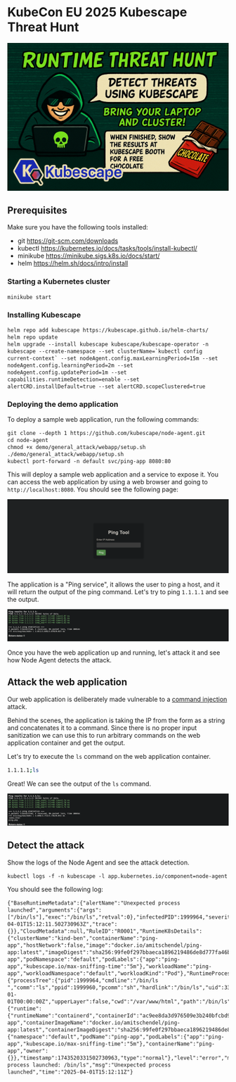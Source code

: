 # KubeCon EU 2025 Kubescape Threat Hunt

![Banner](assets/banner.png)

## Prerequisites

Make sure you have the following tools installed:
- git https://git-scm.com/downloads
- kubectl https://kubernetes.io/docs/tasks/tools/install-kubectl/
- minikube https://minikube.sigs.k8s.io/docs/start/
- helm https://helm.sh/docs/intro/install

### Starting a Kubernetes cluster

```shell
minikube start
```

### Installing Kubescape

```shell
helm repo add kubescape https://kubescape.github.io/helm-charts/
helm repo update
helm upgrade --install kubescape kubescape/kubescape-operator -n kubescape --create-namespace --set clusterName=`kubectl config current-context` --set nodeAgent.config.maxLearningPeriod=15m --set nodeAgent.config.learningPeriod=2m --set nodeAgent.config.updatePeriod=1m --set capabilities.runtimeDetection=enable --set alertCRD.installDefault=true --set alertCRD.scopeClustered=true
```

### Deploying the demo application

To deploy a sample web application, run the following commands:

```shell
git clone --depth 1 https://github.com/kubescape/node-agent.git
cd node-agent
chmod +x demo/general_attack/webapp/setup.sh
./demo/general_attack/webapp/setup.sh
kubectl port-forward -n default svc/ping-app 8080:80
```

This will deploy a sample web application and a service to expose it.
You can access the web application by using a web browser and going to `http://localhost:8080`.
You should see the following page:

![Web Application](assets/webapp.png)

The application is a "Ping service", it allows the user to ping a host, and it will return the output of the ping command.
Let's try to ping `1.1.1.1` and see the output.

![Ping](assets/ping.png)

Once you have the web application up and running, let's attack it and see how Node Agent detects the attack.

## Attack the web application

Our web application is deliberately made vulnerable to a [command injection](https://owasp.org/www-community/attacks/Command_Injection) attack.

Behind the scenes, the application is taking the IP from the form as a string and concatenates it to a command. Since there is no proper input sanitization we can use this to run arbitrary commands on the web application container and get the output.

Let's try to execute the `ls` command on the web application container.

```bash
1.1.1.1;ls
```

Great! We can see the output of the `ls` command.

![ls](assets/ls.png)

## Detect the attack

Show the logs of the Node Agent and see the attack detection.

```shell
kubectl logs -f -n kubescape -l app.kubernetes.io/component=node-agent
```

You should see the following log:

```shell
{"BaseRuntimeMetadata":{"alertName":"Unexpected process launched","arguments":{"args":["/bin/ls"],"exec":"/bin/ls","retval":0},"infectedPID":1999964,"severity":5,"timestamp":"2025-04-01T15:12:11.502730963Z","trace":{}},"CloudMetadata":null,"RuleID":"R0001","RuntimeK8sDetails":{"clusterName":"kind-ben","containerName":"ping-app","hostNetwork":false,"image":"docker.io/amitschendel/ping-app:latest","imageDigest":"sha256:99fe0f297bbaeca1896219486de8d777fa46bd5b0cabe8488de77405149c524d","namespace":"default","containerID":"ac9ee8da3d976509e3b240bfcbd9208129a45673206c2bbdab07924b402d42ad","podName":"ping-app","podNamespace":"default","podLabels":{"app":"ping-app","kubescape.io/max-sniffing-time":"5m"},"workloadName":"ping-app","workloadNamespace":"default","workloadKind":"Pod"},"RuntimeProcessDetails":{"processTree":{"pid":1999964,"cmdline":"/bin/ls ","comm":"ls","ppid":1999960,"pcomm":"sh","hardlink":"/bin/ls","uid":33,"gid":33,"startTime":"0001-01-01T00:00:00Z","upperLayer":false,"cwd":"/var/www/html","path":"/bin/ls"},"containerID":"ac9ee8da3d976509e3b240bfcbd9208129a45673206c2bbdab07924b402d42ad"},"event":{"runtime":{"runtimeName":"containerd","containerId":"ac9ee8da3d976509e3b240bfcbd9208129a45673206c2bbdab07924b402d42ad","containerName":"ping-app","containerImageName":"docker.io/amitschendel/ping-app:latest","containerImageDigest":"sha256:99fe0f297bbaeca1896219486de8d777fa46bd5b0cabe8488de77405149c524d"},"k8s":{"namespace":"default","podName":"ping-app","podLabels":{"app":"ping-app","kubescape.io/max-sniffing-time":"5m"},"containerName":"ping-app","owner":{}},"timestamp":1743520331502730963,"type":"normal"},"level":"error","message":"Unexpected process launched: /bin/ls","msg":"Unexpected process launched","time":"2025-04-01T15:12:11Z"}
```
